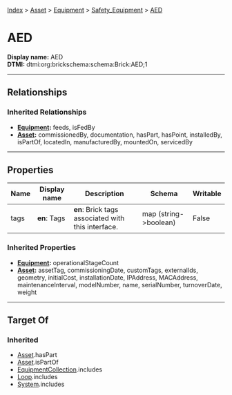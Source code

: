 [Index](../../../index.md) > [Asset](../../Asset.md) > [Equipment](../Equipment.md) > [Safety_Equipment](Safety_Equipment.md) > [AED](#)
# AED

**Display name:** AED<br />
**DTMI:** dtmi:org:brickschema:schema:Brick:AED;1

---

## Relationships

### Inherited Relationships
* **[Equipment](../Equipment.md):** feeds, isFedBy
* **[Asset](../../Asset.md):** commissionedBy, documentation, hasPart, hasPoint, installedBy, isPartOf, locatedIn, manufacturedBy, mountedOn, servicedBy

---

## Properties

|Name|Display name|Description|Schema|Writable|
|-|-|-|-|-|
|tags|**en**: Tags|**en**: Brick tags associated with this interface.|map (string->boolean)|False|
### Inherited Properties
* **[Equipment](../Equipment.md):** operationalStageCount
* **[Asset](../../Asset.md):** assetTag, commissioningDate, customTags, externalIds, geometry, initialCost, installationDate, IPAddress, MACAddress, maintenanceInterval, modelNumber, name, serialNumber, turnoverDate, weight

---

## Target Of
### Inherited
* [Asset](../../Asset.md).hasPart
* [Asset](../../Asset.md).isPartOf
* [EquipmentCollection](../../../Collection/EquipmentCollection.md).includes
* [Loop](../../../Collection/Loop/Loop.md).includes
* [System](../../../Collection/System/System.md).includes

